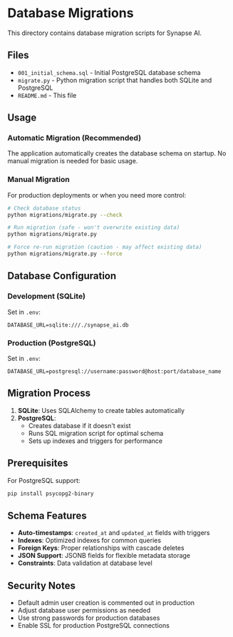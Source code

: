 # Database Migrations

This directory contains database migration scripts for Synapse AI.

## Files

- `001_initial_schema.sql` - Initial PostgreSQL database schema
- `migrate.py` - Python migration script that handles both SQLite and PostgreSQL
- `README.md` - This file

## Usage

### Automatic Migration (Recommended)

The application automatically creates the database schema on startup. No manual migration is needed for basic usage.

### Manual Migration

For production deployments or when you need more control:

```bash
# Check database status
python migrations/migrate.py --check

# Run migration (safe - won't overwrite existing data)
python migrations/migrate.py

# Force re-run migration (caution - may affect existing data)
python migrations/migrate.py --force
```

## Database Configuration

### Development (SQLite)
Set in `.env`:
```
DATABASE_URL=sqlite:///./synapse_ai.db
```

### Production (PostgreSQL)
Set in `.env`:
```
DATABASE_URL=postgresql://username:password@host:port/database_name
```

## Migration Process

1. **SQLite**: Uses SQLAlchemy to create tables automatically
2. **PostgreSQL**: 
   - Creates database if it doesn't exist
   - Runs SQL migration script for optimal schema
   - Sets up indexes and triggers for performance

## Prerequisites

For PostgreSQL support:
```bash
pip install psycopg2-binary
```

## Schema Features

- **Auto-timestamps**: `created_at` and `updated_at` fields with triggers
- **Indexes**: Optimized indexes for common queries
- **Foreign Keys**: Proper relationships with cascade deletes
- **JSON Support**: JSONB fields for flexible metadata storage
- **Constraints**: Data validation at database level

## Security Notes

- Default admin user creation is commented out in production
- Adjust database user permissions as needed
- Use strong passwords for production databases
- Enable SSL for production PostgreSQL connections